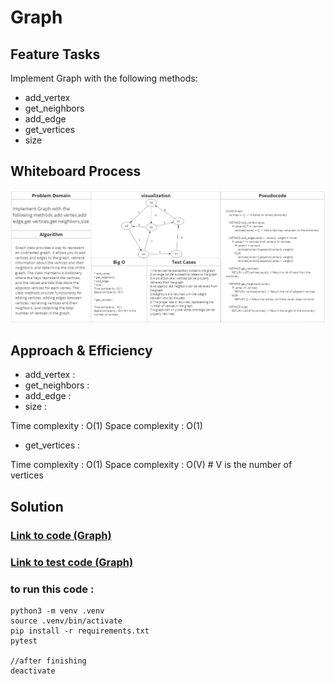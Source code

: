 # Graph

## Feature Tasks

Implement Graph with the following methods:

* add_vertex
* get_neighbors
* add_edge
* get_vertices 
* size

## Whiteboard Process

![White board](./Capture.PNG)

## Approach & Efficiency

* add_vertex : 
* get_neighbors :
* add_edge : 
* size : 

Time complexity : O(1)
Space complexity : O(1)

* get_vertices : 

Time complexity : O(1)
Space complexity : O(V) # V is the number of vertices


## Solution

### [Link to code (Graph) ](./../graph/graph/graph.py)

### [Link to test code (Graph) ](./../graph/tests/test_graph.py)

### to run this code :
    python3 -m venv .venv
    source .venv/bin/activate
    pip install -r requirements.txt
    pytest

    //after finishing 
    deactivate